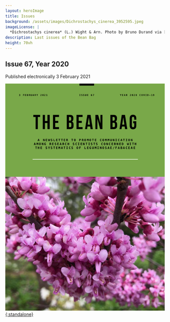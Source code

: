 ```yaml
---
layout: heroImage
title: Issues
background: /assets/images/Dichrostachys_cinerea_3952595.jpeg
imageLicense: |
  *Dichrostachys cinerea* (L.) Wight & Arn. Photo by Bruno Durand via [iNaturalist](https://www.gbif.org/occurrence/1898844739)
description: Last issues of the Bean Bag
height: 70vh
---
```


## Issue 67, Year 2020
Published electronically 3 February 2021

[![](/assets/images/bb-67-cover-2.png){:standalone}](https://github.com/gbif/hp-legume/raw/master/media/The_BB_Newsletter_Issue67_2020.pdf)